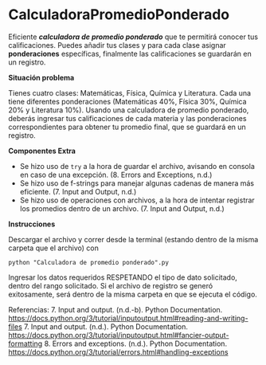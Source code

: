 # CalculadoraPromedioPonderado
Eficiente ***calculadora de promedio ponderado*** que te permitirá conocer tus calificaciones. Puedes añadir tus clases y para cada clase asignar **ponderaciones** específicas, finalmente las calificaciones se guardarán en un registro.

**Situación problema**

Tienes cuatro clases: Matemáticas, Física, Química y Literatura. Cada una tiene diferentes ponderaciones (Matemáticas 40%, Física 30%, Química 20% y Literatura 10%). Usando una calculadora de promedio ponderado, deberás ingresar tus calificaciones de cada materia y las ponderaciones correspondientes para obtener tu promedio final, que se guardará en un registro.

**Componentes Extra**
- Se hizo uso de `try` a la hora de guardar el archivo, avisando en consola en caso de una excepción. (8. Errors and Exceptions, n.d.) 
- Se hizo uso de f-strings para manejar algunas cadenas de manera más eficiente. (7. Input and Output, n.d.)
- Se hizo uso de operaciones con archivos, a la hora de intentar registrar los promedios dentro de un archivo. (7. Input and Output, n.d.)

**Instrucciones**

Descargar el archivo y correr desde la terminal (estando dentro de la misma carpeta que el archivo) con 

`python "Calculadora de promedio ponderado".py`

Ingresar los datos requeridos RESPETANDO el tipo de dato solicitado, dentro del rango solicitado. Si el archivo de registro se generó exitosamente, será dentro de la misma carpeta en que se ejecuta el código. 

Referencias: 
7. Input and output. (n.d.-b). Python Documentation. https://docs.python.org/3/tutorial/inputoutput.html#reading-and-writing-files
7. Input and output. (n.d.). Python Documentation. https://docs.python.org/3/tutorial/inputoutput.html#fancier-output-formatting
8. Errors and exceptions. (n.d.). Python Documentation. https://docs.python.org/3/tutorial/errors.html#handling-exceptions
